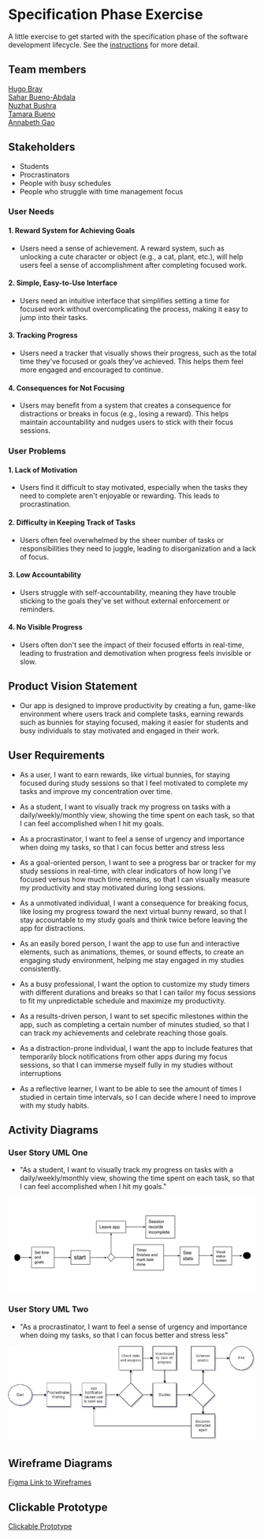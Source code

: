 # Specification Phase Exercise

A little exercise to get started with the specification phase of the software development lifecycle. See the [instructions](instructions.md) for more detail.

## Team members

[Hugo Bray](https://github.com/BringoJr)  
[Sahar Bueno-Abdala](https://github.com/saharbueno)  
[Nuzhat Bushra](https://github.com/ntb5562)  
[Tamara Bueno](https://github.com/TamaraBuenoo)  
[Annabeth Gao](https://github.com/bellinimoon)

## Stakeholders

- Students
- Procrastinators
- People with busy schedules
- People who struggle with time management focus

### User Needs

#### 1. Reward System for Achieving Goals

- Users need a sense of achievement. A reward system, such as unlocking a cute character or object (e.g., a cat, plant, etc.), will help users feel a sense of accomplishment after completing focused work.

#### 2. Simple, Easy-to-Use Interface

- Users need an intuitive interface that simplifies setting a time for focused work without overcomplicating the process, making it easy to jump into their tasks.

#### 3. Tracking Progress

- Users need a tracker that visually shows their progress, such as the total time they've focused or goals they've achieved. This helps them feel more engaged and encouraged to continue.

#### 4. Consequences for Not Focusing

- Users may benefit from a system that creates a consequence for distractions or breaks in focus (e.g., losing a reward). This helps maintain accountability and nudges users to stick with their focus sessions.

### User Problems

#### 1. Lack of Motivation

- Users find it difficult to stay motivated, especially when the tasks they need to complete aren't enjoyable or rewarding. This leads to procrastination.

#### 2. Difficulty in Keeping Track of Tasks

- Users often feel overwhelmed by the sheer number of tasks or responsibilities they need to juggle, leading to disorganization and a lack of focus.

#### 3. Low Accountability

- Users struggle with self-accountability, meaning they have trouble sticking to the goals they've set without external enforcement or reminders.

#### 4. No Visible Progress

- Users often don't see the impact of their focused efforts in real-time, leading to frustration and demotivation when progress feels invisible or slow.

## Product Vision Statement

- Our app is designed to improve productivity by creating a fun, game-like environment where users track and complete tasks, earning rewards such as bunnies for staying focused, making it easier for students and busy individuals to stay motivated and engaged in their work.

## User Requirements

- As a user, I want to earn rewards, like virtual bunnies, for staying focused during study sessions so that I feel motivated to complete my tasks and improve my concentration over time.

- As a student, I want to visually track my progress on tasks with a daily/weekly/monthly view, showing the time spent on each task, so that I can feel accomplished when I hit my goals.

- As a procrastinator, I want to feel a sense of urgency and importance when doing my tasks, so that I can focus better and stress less

- As a goal-oriented person, I want to see a progress bar or tracker for my study sessions in real-time, with clear indicators of how long I’ve focused versus how much time remains, so that I can visually measure my productivity and stay motivated during long sessions.

- As a unmotivated individual, I want a consequence for breaking focus, like losing my progress toward the next virtual bunny reward, so that I stay accountable to my study goals and think twice before leaving the app for distractions.

- As an easily bored person, I want the app to use fun and interactive elements, such as animations, themes, or sound effects, to create an engaging study environment, helping me stay engaged in my studies consistently.

- As a busy professional, I want the option to customize my study timers with different durations and breaks so that I can tailor my focus sessions to fit my unpredictable schedule and maximize my productivity.

- As a results-driven person, I want to set specific milestones within the app, such as completing a certain number of minutes studied, so that I can track my achievements and celebrate reaching those goals.

- As a distraction-prone individual, I want the app to include features that temporarily block notifications from other apps during my focus sessions, so that I can immerse myself fully in my studies without interruptions

- As a reflective learner, I want to be able to see the amount of times I studied in certain time intervals, so I can decide where I need to improve with my study habits.

## Activity Diagrams

### User Story UML One

* "As a student, I want to visually track my progress on tasks with a daily/weekly/monthly view, showing the time spent on each task, so that I can feel accomplished when I hit my goals."

![user story one](./UML-Stats.png)

### User Story UML Two

* "As a procrastinator, I want to feel a sense of urgency and importance when doing my tasks, so that I can focus better and stress less"

![user story two](UML-Procrastinator.png)

## Wireframe Diagrams
[Figma Link to Wireframes](https://www.figma.com/design/cGfssq0dgAoQ815AAxkKvm/Project-1-Study-APP?node-id=0-1&t=08KAjFnLozGUm6bn-1)

## Clickable Prototype
[Clickable Prototype](https://www.figma.com/proto/cGfssq0dgAoQ815AAxkKvm/Project-1-Study-APP?node-id=24-40&node-type=canvas&t=bi1DMLfB4yxG0cp8-1&scaling=scale-down&content-scaling=fixed&page-id=0%3A1&starting-point-node-id=2%3A139)
